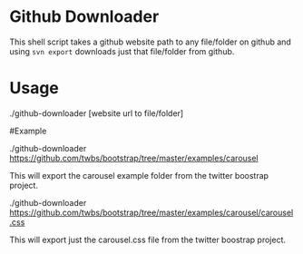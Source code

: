 # Github Downloader

This shell script takes a github website path to any file/folder on github and using `svn export` downloads just that file/folder from github.

# Usage

./github-downloader [website url to file/folder]

#Example

./github-downloader https://github.com/twbs/bootstrap/tree/master/examples/carousel 

This will export the carousel example folder from the twitter boostrap project.

./github-downloader https://github.com/twbs/bootstrap/tree/master/examples/carousel/carousel.css 

This will export just the carousel.css file from the twitter boostrap project.

